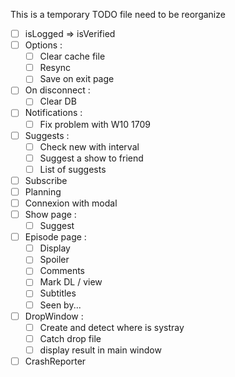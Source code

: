 This is a temporary TODO file need to be reorganize

- [ ] isLogged => isVerified
- [ ] Options :
  - [ ] Clear cache file
  - [ ] Resync
  - [ ] Save on exit page
- [ ] On disconnect :
  - [ ] Clear DB
- [ ] Notifications :
  - [ ] Fix problem with W10 1709
- [ ] Suggests :
  - [ ] Check new with interval
  - [ ] Suggest a show to friend
  - [ ] List of suggests
- [ ] Subscribe
- [ ] Planning
- [ ] Connexion with modal
- [ ] Show page :
  - [ ] Suggest
- [ ] Episode page :
  - [ ] Display
  - [ ] Spoiler
  - [ ] Comments
  - [ ] Mark DL / view
  - [ ] Subtitles
  - [ ] Seen by...
- [ ] DropWindow :
  - [ ] Create and detect where is systray
  - [ ] Catch drop file
  - [ ] display result in main window
- [ ] CrashReporter
